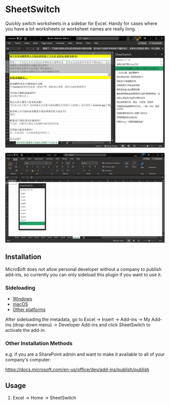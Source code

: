 # SheetSwitch

Quickly switch worksheets in a sidebar for Excel. Handy for cases where you have a lot worksheets or worksheet names are really long.

![Screenshot 1](assets/screenshot-1@2x.png)

![Screenshot 2](assets/screenshot-2@2x.png)

## Installation

Micro$oft does not allow personal developer without a company to publish add-ins, so currently you can only sideload this plugin if you want to use it. 

### Sideloading

* [Windows](https://github.com/Jamesits/SheetSwitch/wiki/Sideloading:-Windows)
* [macOS](https://github.com/Jamesits/SheetSwitch/wiki/Sideloading:-macOS)
* [Other platforms](https://docs.microsoft.com/en-us/office/dev/add-ins/testing/test-debug-office-add-ins#sideload-an-office-add-in-for-testing)

After sideloading the metadata, go to Excel -> Insert -> Add-ins -> My Add-ins (drop-down menu) -> Developer Add-ins and click SheetSwitch to activate the add-in.

### Other Installation Methods

e.g. if you are a SharePoint admin and want to make it available to all of your company's computer:

https://docs.microsoft.com/en-us/office/dev/add-ins/publish/publish

## Usage

1. Excel -> Home -> SheetSwitch
